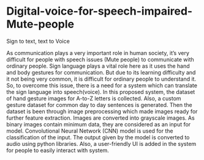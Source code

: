 # Digital-voice-for-speech-impaired-Mute-people
Sign to text, text to Voice


As communication plays a very important role in human society, it’s very difficult for people with speech issues (Mute people) to communicate with ordinary people. Sign language plays a vital role here as it uses the hand and body gestures for communication. But due to its learning difficulty and it not being very common, it is difficult for ordinary people to understand it. So, to overcome this issue, there is a need for a system which can translate the sign language into speech(voice). In this proposed system, the dataset of hand gesture images for A-to-Z letters is collected. Also, a custom gesture dataset for common day to day sentences is generated. Then the dataset is been through image preprocessing which made images ready for further feature extraction. Images are converted into grayscale images. As binary images contain minimum data, they are considered as an input for model. Convolutional Neural Network (CNN) model is used for the classification of the input. The output given by the model is converted to audio using python libraries. Also, a user-friendly UI is added in the system for people to easily interact with system.
